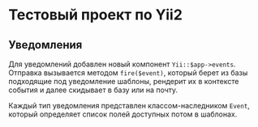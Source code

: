 Тестовый проект по Yii2
============================


Уведомления
------------

Для уведомлений добавлен новый компонент `Yii::$app->events`.
Отправка вызывается методом `fire($event)`, 
который берет из базы подходящие под уведомление шаблоны,
рендерит их в контексте события и далее скидывает в базу или на почту.

Каждый тип уведомления представлен классом-наследником `Event`,
который определяет список полей доступных потом в шаблонах.
